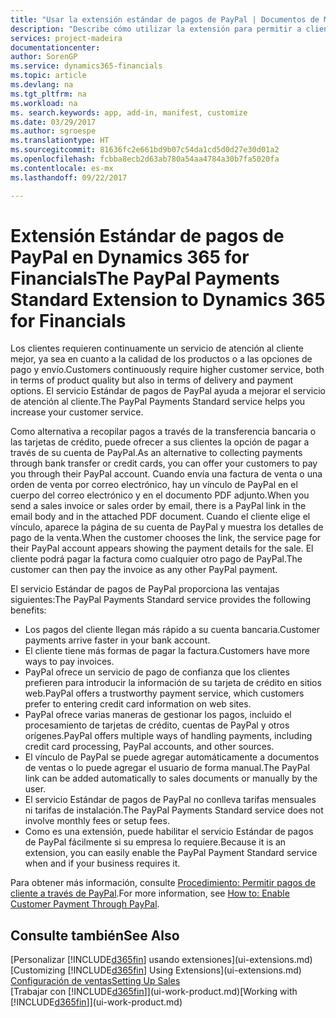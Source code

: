 ```yaml
---
title: "Usar la extensión estándar de pagos de PayPal | Documentos de Microsoft"
description: "Describe cómo utilizar la extensión para permitir a clientes realizar pagos con PayPal."
services: project-madeira
documentationcenter: 
author: SorenGP
ms.service: dynamics365-financials
ms.topic: article
ms.devlang: na
ms.tgt_pltfrm: na
ms.workload: na
ms. search.keywords: app, add-in, manifest, customize
ms.date: 03/29/2017
ms.author: sgroespe
ms.translationtype: HT
ms.sourcegitcommit: 81636fc2e661bd9b07c54da1cd5d0d27e30d01a2
ms.openlocfilehash: fcbba8ecb2d63ab780a54aa4784a30b7fa5020fa
ms.contentlocale: es-mx
ms.lasthandoff: 09/22/2017

---
```

# <a name="the-paypal-payments-standard-extension-to-dynamics-365-for-financials"></a><span data-ttu-id="bd257-103">Extensión Estándar de pagos de PayPal en Dynamics 365 for Financials</span><span class="sxs-lookup"><span data-stu-id="bd257-103">The PayPal Payments Standard Extension to Dynamics 365 for Financials</span></span>
<span data-ttu-id="bd257-104">Los clientes requieren continuamente un servicio de atención al cliente mejor, ya sea en cuanto a la calidad de los productos o a las opciones de pago y envío.</span><span class="sxs-lookup"><span data-stu-id="bd257-104">Customers continuously require higher customer service, both in terms of product quality but also in terms of delivery and payment options.</span></span> <span data-ttu-id="bd257-105">El servicio Estándar de pagos de PayPal ayuda a mejorar el servicio de atención al cliente.</span><span class="sxs-lookup"><span data-stu-id="bd257-105">The PayPal Payments Standard service helps you increase your customer service.</span></span>

<span data-ttu-id="bd257-106">Como alternativa a recopilar pagos a través de la transferencia bancaria o las tarjetas de crédito, puede ofrecer a sus clientes la opción de pagar a través de su cuenta de PayPal.</span><span class="sxs-lookup"><span data-stu-id="bd257-106">As an alternative to collecting payments through bank transfer or credit cards, you can offer your customers to pay you through their PayPal account.</span></span> <span data-ttu-id="bd257-107">Cuando envía una factura de venta o una orden de venta por correo electrónico, hay un vínculo de PayPal en el cuerpo del correo electrónico y en el documento PDF adjunto.</span><span class="sxs-lookup"><span data-stu-id="bd257-107">When you send a sales invoice or sales order by email, there is a PayPal link in the email body and in the attached PDF document.</span></span> <span data-ttu-id="bd257-108">Cuando el cliente elige el vínculo, aparece la página de su cuenta de PayPal y muestra los detalles de pago de la venta.</span><span class="sxs-lookup"><span data-stu-id="bd257-108">When the customer chooses the link, the service page for their PayPal account appears showing the payment details for the sale.</span></span> <span data-ttu-id="bd257-109">El cliente podrá pagar la factura como cualquier otro pago de PayPal.</span><span class="sxs-lookup"><span data-stu-id="bd257-109">The customer can then pay the invoice as any other PayPal payment.</span></span>

<span data-ttu-id="bd257-110">El servicio Estándar de pagos de PayPal proporciona las ventajas siguientes:</span><span class="sxs-lookup"><span data-stu-id="bd257-110">The PayPal Payments Standard service provides the following benefits:</span></span>

* <span data-ttu-id="bd257-111">Los pagos del cliente llegan más rápido a su cuenta bancaria.</span><span class="sxs-lookup"><span data-stu-id="bd257-111">Customer payments arrive faster in your bank account.</span></span>
* <span data-ttu-id="bd257-112">El cliente tiene más formas de pagar la factura.</span><span class="sxs-lookup"><span data-stu-id="bd257-112">Customers have more ways to pay invoices.</span></span>
* <span data-ttu-id="bd257-113">PayPal ofrece un servicio de pago de confianza que los clientes prefieren para introducir la información de su tarjeta de crédito en sitios web.</span><span class="sxs-lookup"><span data-stu-id="bd257-113">PayPal offers a trustworthy payment service, which customers prefer to entering credit card information on web sites.</span></span>
* <span data-ttu-id="bd257-114">PayPal ofrece varias maneras de gestionar los pagos, incluido el procesamiento de tarjetas de crédito, cuentas de PayPal y otros orígenes.</span><span class="sxs-lookup"><span data-stu-id="bd257-114">PayPal offers multiple ways of handling payments, including credit card processing, PayPal accounts, and other sources.</span></span>
* <span data-ttu-id="bd257-115">El vínculo de PayPal se puede agregar automáticamente a documentos de ventas o lo puede agregar el usuario de forma manual.</span><span class="sxs-lookup"><span data-stu-id="bd257-115">The PayPal link can be added automatically to sales documents or manually by the user.</span></span>
* <span data-ttu-id="bd257-116">El servicio Estándar de pagos de PayPal no conlleva tarifas mensuales ni tarifas de instalación.</span><span class="sxs-lookup"><span data-stu-id="bd257-116">The PayPal Payments Standard service does not involve monthly fees or setup fees.</span></span>
* <span data-ttu-id="bd257-117">Como es una extensión, puede habilitar el servicio Estándar de pagos de PayPal fácilmente si su empresa lo requiere.</span><span class="sxs-lookup"><span data-stu-id="bd257-117">Because it is an extension, you can easily enable the PayPal Payment Standard service when and if your business requires it.</span></span>  

<span data-ttu-id="bd257-118">Para obtener más información, consulte [Procedimiento: Permitir pagos de cliente a través de PayPal](sales-how-enable-payment-service-extensions.md).</span><span class="sxs-lookup"><span data-stu-id="bd257-118">For more information, see [How to: Enable Customer Payment Through PayPal](sales-how-enable-payment-service-extensions.md).</span></span>

## <a name="see-also"></a><span data-ttu-id="bd257-119">Consulte también</span><span class="sxs-lookup"><span data-stu-id="bd257-119">See Also</span></span>
<span data-ttu-id="bd257-120">[Personalizar [!INCLUDE[d365fin](includes/d365fin_md.md)] usando extensiones](ui-extensions.md)</span><span class="sxs-lookup"><span data-stu-id="bd257-120">[Customizing [!INCLUDE[d365fin](includes/d365fin_md.md)] Using Extensions](ui-extensions.md)</span></span>  
[<span data-ttu-id="bd257-121">Configuración de ventas</span><span class="sxs-lookup"><span data-stu-id="bd257-121">Setting Up Sales</span></span>](sales-setup-sales.md)  
<span data-ttu-id="bd257-122">[Trabajar con [!INCLUDE[d365fin](includes/d365fin_md.md)]](ui-work-product.md)</span><span class="sxs-lookup"><span data-stu-id="bd257-122">[Working with [!INCLUDE[d365fin](includes/d365fin_md.md)]](ui-work-product.md)</span></span>

